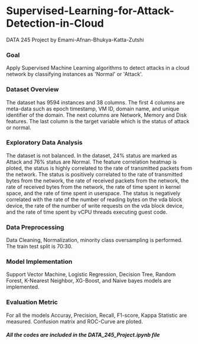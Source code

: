 # Supervised-Learning-for-Attack-Detection-in-Cloud
DATA 245 Project by Emami-Afnan-Bhukya-Katta-Zutshi
### Goal
Apply Supervised Machine Learning algorithms to detect attacks in a cloud network by classifying  instances as 'Normal' or 'Attack'. 
### Dataset Overview
The dataset has 9594 instances and 38 columns. The first 4 columns are meta-data such as epoch timestamp, VM ID, domain name, and unique identifier of the domain. The next columns are Network, Memory and Disk features. The last column is the target variable which is the status of attack or normal.
### Exploratory Data Analysis
The dataset is not balanced. In the dataset, 24%  status are marked as Attack and 76% status are Normal. 
The feature correlation heatmap is ploted, the status is highly correlated to the rate of transmitted packets from the network. The status is positively correlated to the rate of transmitted bytes from the network, the rate of received packets from the network, the rate of received bytes from the network, the rate of time spent in kernel space, and the rate of time spent in userspace. The status is negatively correlated with the rate of the number of reading bytes on the vda block device, the rate of the number of write requests on the vda block device, and the rate of time spent by vCPU threads executing guest code.
### Data Preprocessing
Data Cleaning, Normalization, minority class oversampling is performed. The train test split is 70:30.
### Model Implementation
Support Vector Machine, Logistic Regression, Decision Tree, Random Forest, K-Nearest Neighbor, XG-Boost, and Naive bayes models are implemented.
### Evaluation Metric
For all the models Accuray, Precision, Recall, F1-score, Kappa Statistic are measured. Confusion matrix and ROC-Curve are ploted.
##### All the codes are included in the DATA_245_Project.ipynb file
